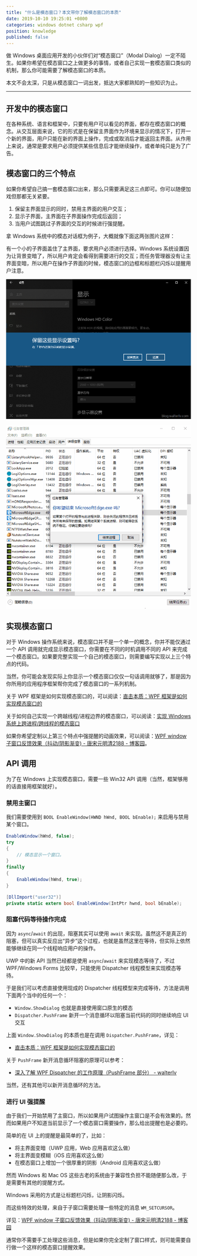```yaml
---
title: "什么是模态窗口？本文带你了解模态窗口的本质"
date: 2019-10-10 19:25:01 +0800
categories: windows dotnet csharp wpf
position: knowledge
published: false
---
```


做 Windows 桌面应用开发的小伙伴们对“模态窗口”（Modal Dialog）一定不陌生。如果你希望在模态窗口之上做更多的事情，或者自己实现一套模态窗口类似的机制，那么你可能需要了解模态窗口的本质。

本文不会太深，只是从模态窗口一词出发，抵达大家都熟知的一些知识为止。

---

<div id="toc"></div>

## 开发中的模态窗口

在各种系统、语言和框架中，只要有用户可以看见的界面，都存在模态窗口的概念。从交互层面来说，它的形式是在保留主界面作为环境来显示的情况下，打开一个新的界面，用户只能在新的界面上操作，完成或取消后才能返回主界面。从作用上来说，通常是要求用户必须提供某些信息后才能继续操作，或者单纯只是为了广告。

## 模态窗口的三个特点

如果你希望自己搞一套模态窗口出来，那么只需要满足这三点即可。你可以随便加戏但那都无关紧要。

1. 保留主界面显示的同时，禁用主界面的用户交互；
2. 显示子界面，主界面在子界面操作完成后返回；
3. 当用户试图跳过子界面的交互的时候进行强提醒。

拿 Windows 系统中的模态对话框为例子，大概就像下面这两张图片这样：

有一个小的子界面盖住了主界面，要求用户必须进行选择。Windows 系统设置因为让背景变暗了，所以用户肯定会看得到需要进行的交互；而任务管理器没有让主界面变暗，所以用户在操作子界面的时候，模态窗口的边框和标题栏闪烁以提醒用户注意。

![Windows 系统设置](/static/posts/2019-10-08-09-01-47.png)

![任务管理器](/static/posts/2019-10-08-modal-dialog-twinkle.gif)

## 实现模态窗口

对于 Windows 操作系统来说，模态窗口并不是一个单一的概念，你并不能仅通过一个 API 调用就完成显示模态窗口，你需要在不同的时机调用不同的 API 来完成一个模态窗口。如果要完整实现一个自己的模态窗口，则需要编写实现以上三个特点的代码。

当然，你可能会发现实际上你显示一个模态窗口仅仅一句话调用就够了，那是因为你所用的应用程序框架帮你完成了模态窗口的一系列机制。

关于 WPF 框架是如何实现模态窗口的，可以阅读：[直击本质：WPF 框架是如何实现模态窗口的](/post/how-does-wpf-implement-modal-dialog.html)

关于如何自己实现一个跨越线程/进程边界的模态窗口，可以阅读：[实现 Windows 系统上跨进程/跨线程的模态窗口](/post/implement-own-modal-dialogs-across-processes-or-threads.html)

如果你希望定制以上第三个特点中强提醒的动画效果，可以阅读：[WPF window 子窗口反馈效果（抖动/阴影渐变) - 唐宋元明清2188 - 博客园](https://www.cnblogs.com/kybs0/p/7357759.html)。

## API 调用

为了在 Windows 上实现模态窗口，需要一些 Win32 API 调用（当然，框架够用的话直接用框架就好）。

### 禁用主窗口

我们需要使用到 `BOOL EnableWindow(HWND hWnd, BOOL bEnable);` 来启用与禁用某个窗口。

```csharp
EnableWindow(hWnd, false);
try
{
    // 模态显示一个窗口。
}
finally
{
    EnableWindow(hWnd, true);
}
```

```csharp
[DllImport("user32")]
private static extern bool EnableWindow(IntPtr hwnd, bool bEnable);
```

### 阻塞代码等待操作完成

因为 `async`/`await` 的出现，阻塞其实可以使用 `await` 来实现。虽然这不是真正的阻塞，但可以真实反应出“异步”这个过程，也就是虽然这里在等待，但实际上依然能够继续在同一个线程响应用户的操作。

UWP 中的新 API 当然已经都是使用 `async`/`await` 来实现模态等待了，不过 WPF/Windows Forms 比较早，只能使用 Dispatcher 线程模型来实现模态等待。

于是我们可以考虑直接使用现成的 Dispatcher 线程模型来完成等待，方法是调用下面两个当中的任何一个：

- `Window.ShowDialog` 也就是直接使用窗口原生的模态
- `Dispatcher.PushFrame` 新开一个消息循环以阻塞当前代码的同时继续响应 UI 交互

上面 `Window.ShowDialog` 的本质也是在调用 `Dispatcher.PushFrame`，详见：

- [直击本质：WPF 框架是如何实现模态窗口的](/post/how-does-wpf-implement-modal-dialog.html)

关于 `PushFrame` 新开消息循环阻塞的原理可以参考：

- [深入了解 WPF Dispatcher 的工作原理（PushFrame 部分） - walterlv](https://blog.walterlv.com/post/dotnet/2017/09/26/dispatcher-push-frame.html)

当然，还有其他可以新开消息循环的方法。

### 进行 UI 强提醒

由于我们一开始禁用了主窗口，所以如果用户试图操作主窗口是不会有效果的。然而如果用户不知道当前显示了一个模态窗口需要操作，那么给出提醒也是必要的。

简单的在 UI 上的提醒是最简单的了，比如：

- 将主界面变暗（UWP 应用，Web 应用喜欢这么做）
- 将主界面变模糊（iOS 应用喜欢这么做）
- 在模态窗口上增加一个很厚重的阴影（Android 应用喜欢这么做）

然而 Windows 和 Mac OS 这些古老的系统由于兼容性负担不能随便那么改，于是需要有其他的提醒方式。

Windows 采用的方式是让标题栏闪烁，让阴影闪烁。

而这些特效的处理，来自于子窗口需要处理一些特定的消息 `WM_SETCURSOR`。

详见：[WPF window 子窗口反馈效果（抖动/阴影渐变) - 唐宋元明清2188 - 博客园](https://www.cnblogs.com/kybs0/p/7357759.html)

通常你不需要手工处理这些消息，但是如果你完全定制了窗口样式，则可能需要自行做一个这样的模态窗口提醒效果。
